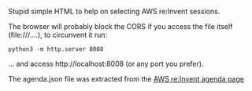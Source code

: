 Stupid simple HTML to help on selecting AWS re:Invent sessions.

The browser will probably block the CORS if you access the file itself (file:///....), to circunvent it run:
```
python3 -m http.server 8008
```
... and access http://localhost:8008 (or any port you prefer).

The agenda.json file was extracted from the [AWS re:Invent agenda page](https://virtual.awsevents.com/agenda)

